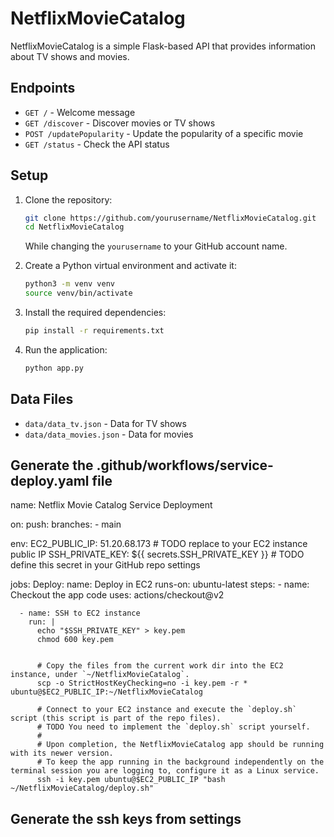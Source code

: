 # NetflixMovieCatalog

NetflixMovieCatalog is a simple Flask-based API that provides information about TV shows and movies.

## Endpoints

- `GET /` - Welcome message
- `GET /discover` - Discover movies or TV shows
- `POST /updatePopularity` - Update the popularity of a specific movie
- `GET /status` - Check the API status

## Setup

1. Clone the repository:
    ```sh
    git clone https://github.com/yourusername/NetflixMovieCatalog.git
    cd NetflixMovieCatalog
    ```
   
    While changing the `yourusername` to your GitHub account name.

2. Create a Python virtual environment and activate it:
    ```sh
    python3 -m venv venv
    source venv/bin/activate
    ```

3. Install the required dependencies:
    ```sh
    pip install -r requirements.txt
    ```

4. Run the application:
    ```sh
    python app.py
    ```

## Data Files

- `data/data_tv.json` - Data for TV shows
- `data/data_movies.json` - Data for movies

## Generate the .github/workflows/service-deploy.yaml file
name: Netflix Movie Catalog Service Deployment

on:
  push:
    branches:
      - main

env:
  EC2_PUBLIC_IP: 51.20.68.173 # TODO replace to your EC2 instance public IP
  SSH_PRIVATE_KEY: ${{ secrets.SSH_PRIVATE_KEY }}  # TODO define this secret in your GitHub repo settings

jobs:
  Deploy:
    name: Deploy in EC2
    runs-on: ubuntu-latest
    steps:
      - name: Checkout the app code
        uses: actions/checkout@v2

      - name: SSH to EC2 instance
        run: |
          echo "$SSH_PRIVATE_KEY" > key.pem
          chmod 600 key.pem
          
          
          # Copy the files from the current work dir into the EC2 instance, under `~/NetflixMovieCatalog`.
          scp -o StrictHostKeyChecking=no -i key.pem -r * ubuntu@$EC2_PUBLIC_IP:~/NetflixMovieCatalog
          
          # Connect to your EC2 instance and execute the `deploy.sh` script (this script is part of the repo files). 
          # TODO You need to implement the `deploy.sh` script yourself.
          #
          # Upon completion, the NetflixMovieCatalog app should be running with its newer version. 
          # To keep the app running in the background independently on the terminal session you are logging to, configure it as a Linux service.
          ssh -i key.pem ubuntu@$EC2_PUBLIC_IP "bash ~/NetflixMovieCatalog/deploy.sh"


## Generate the ssh keys from settings



